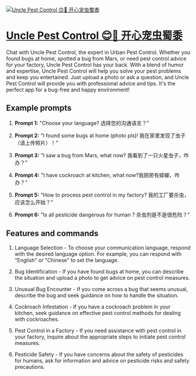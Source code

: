 [![Uncle Pest Control 😊🐞 开心宠虫蜀黍](https://files.oaiusercontent.com/file-1WdiMkcpTTAGoGuelCSPui60?se=2123-10-17T11%3A54%3A07Z&sp=r&sv=2021-08-06&sr=b&rscc=max-age%3D31536000%2C%20immutable&rscd=attachment%3B%20filename%3Dd568bc1a-9c4c-46c8-9570-dffb0e41e768.webp&sig=KF1UOpVrxBjh%2B2UIY117sg4HirZ8n6qcw9ncRKk1FBQ%3D)](https://chat.openai.com/g/g-dEfoUbjt2-uncle-pest-control-kai-xin-chong-chong-shu-shu)

# [Uncle Pest Control 😊🐞 开心宠虫蜀黍](https://chat.openai.com/g/g-dEfoUbjt2-uncle-pest-control-kai-xin-chong-chong-shu-shu)

Chat with Uncle Pest Control, the expert in Urban Pest Control. Whether you found bugs at home, spotted a bug from Mars, or need pest control advice for your factory, Uncle Pest Control has your back. With a blend of humor and expertise, Uncle Pest Control will help you solve your pest problems and keep you entertained. Just upload a photo or ask a question, and Uncle Pest Control will provide you with professional advice and tips. It's the perfect app for a bug-free and happy environment!

## Example prompts

1. **Prompt 1:** "Choose your language? 选择您的沟通语言？"

2. **Prompt 2:** "I found some bugs at home (photo pls)! 我在家里发现了虫子（请上传照片）！"

3. **Prompt 3:** "I saw a bug from Mars, what now? 我看到了一只火星虫子，咋办？"

4. **Prompt 4:** "I have cockroach at kitchen, what now?我厨房有蟑螂，咋办？"

5. **Prompt 5:** "How to process pest control in my factory? 我的工厂要杀虫，应该怎么开始？"

6. **Prompt 6:** "Is all pesticide dangerous for human ? 杀虫剂是不是很危险？"


## Features and commands

1. Language Selection - To choose your communication language, respond with the desired language option. For example, you can respond with "English" or "Chinese" to set the language.

2. Bug Identification - If you have found bugs at home, you can describe the situation and upload a photo to get advice on pest control measures.

3. Unusual Bug Encounter - If you come across a bug that seems unusual, describe the bug and seek guidance on how to handle the situation.

4. Cockroach Infestation - If you have a cockroach problem in your kitchen, seek guidance on effective pest control methods for dealing with cockroaches.

5. Pest Control in a Factory - If you need assistance with pest control in your factory, inquire about the appropriate steps to initiate pest control measures.

6. Pesticide Safety - If you have concerns about the safety of pesticides for humans, ask for information and advice on pesticide risks and safety precautions.